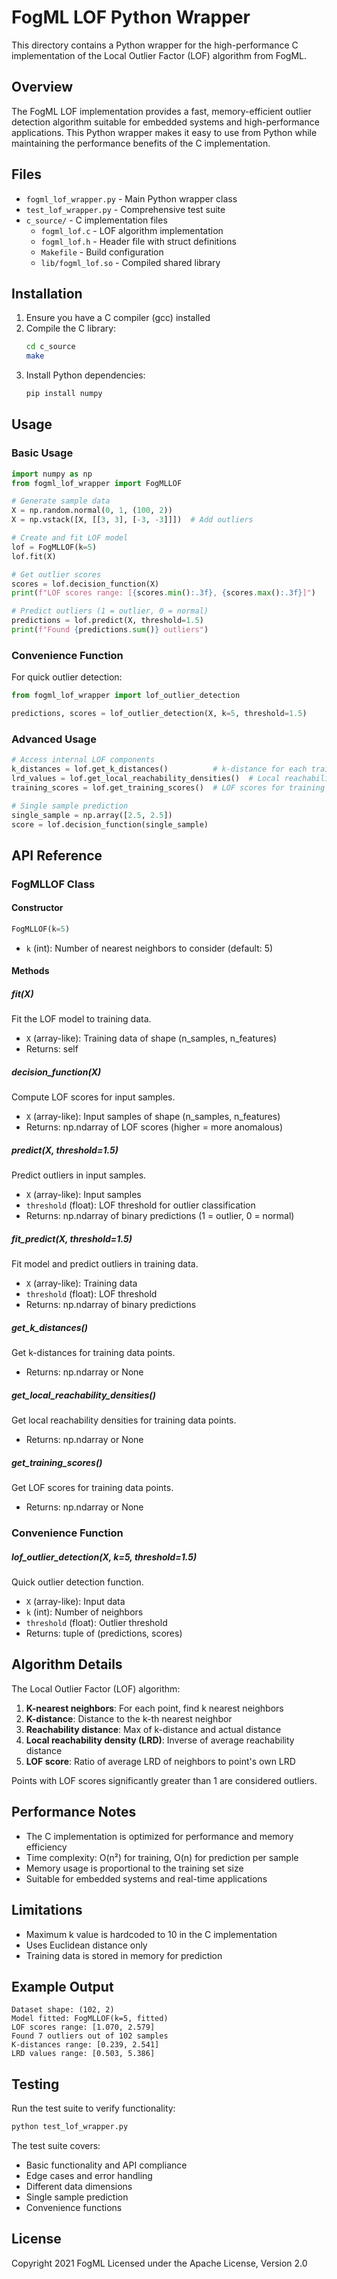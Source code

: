 # FogML LOF Python Wrapper

This directory contains a Python wrapper for the high-performance C implementation of the Local Outlier Factor (LOF) algorithm from FogML.

## Overview

The FogML LOF implementation provides a fast, memory-efficient outlier detection algorithm suitable for embedded systems and high-performance applications. This Python wrapper makes it easy to use from Python while maintaining the performance benefits of the C implementation.

## Files

- `fogml_lof_wrapper.py` - Main Python wrapper class
- `test_lof_wrapper.py` - Comprehensive test suite
- `c_source/` - C implementation files
  - `fogml_lof.c` - LOF algorithm implementation
  - `fogml_lof.h` - Header file with struct definitions
  - `Makefile` - Build configuration
  - `lib/fogml_lof.so` - Compiled shared library

## Installation

1. Ensure you have a C compiler (gcc) installed
2. Compile the C library:
   ```bash
   cd c_source
   make
   ```
3. Install Python dependencies:
   ```bash
   pip install numpy
   ```

## Usage

### Basic Usage

```python
import numpy as np
from fogml_lof_wrapper import FogMLLOF

# Generate sample data
X = np.random.normal(0, 1, (100, 2))
X = np.vstack([X, [[3, 3], [-3, -3]]])  # Add outliers

# Create and fit LOF model
lof = FogMLLOF(k=5)
lof.fit(X)

# Get outlier scores
scores = lof.decision_function(X)
print(f"LOF scores range: [{scores.min():.3f}, {scores.max():.3f}]")

# Predict outliers (1 = outlier, 0 = normal)
predictions = lof.predict(X, threshold=1.5)
print(f"Found {predictions.sum()} outliers")
```

### Convenience Function

For quick outlier detection:

```python
from fogml_lof_wrapper import lof_outlier_detection

predictions, scores = lof_outlier_detection(X, k=5, threshold=1.5)
```

### Advanced Usage

```python
# Access internal LOF components
k_distances = lof.get_k_distances()          # k-distance for each training point
lrd_values = lof.get_local_reachability_densities()  # Local reachability density
training_scores = lof.get_training_scores()  # LOF scores for training data

# Single sample prediction
single_sample = np.array([2.5, 2.5])
score = lof.decision_function(single_sample)
```

## API Reference

### FogMLLOF Class

#### Constructor
```python
FogMLLOF(k=5)
```
- `k` (int): Number of nearest neighbors to consider (default: 5)

#### Methods

##### fit(X)
Fit the LOF model to training data.
- `X` (array-like): Training data of shape (n_samples, n_features)
- Returns: self

##### decision_function(X)
Compute LOF scores for input samples.
- `X` (array-like): Input samples of shape (n_samples, n_features)
- Returns: np.ndarray of LOF scores (higher = more anomalous)

##### predict(X, threshold=1.5)
Predict outliers in input samples.
- `X` (array-like): Input samples
- `threshold` (float): LOF threshold for outlier classification
- Returns: np.ndarray of binary predictions (1 = outlier, 0 = normal)

##### fit_predict(X, threshold=1.5)
Fit model and predict outliers in training data.
- `X` (array-like): Training data
- `threshold` (float): LOF threshold
- Returns: np.ndarray of binary predictions

##### get_k_distances()
Get k-distances for training data points.
- Returns: np.ndarray or None

##### get_local_reachability_densities()
Get local reachability densities for training data points.
- Returns: np.ndarray or None

##### get_training_scores()
Get LOF scores for training data points.
- Returns: np.ndarray or None

### Convenience Function

##### lof_outlier_detection(X, k=5, threshold=1.5)
Quick outlier detection function.
- `X` (array-like): Input data
- `k` (int): Number of neighbors
- `threshold` (float): Outlier threshold
- Returns: tuple of (predictions, scores)

## Algorithm Details

The Local Outlier Factor (LOF) algorithm:

1. **K-nearest neighbors**: For each point, find k nearest neighbors
2. **K-distance**: Distance to the k-th nearest neighbor
3. **Reachability distance**: Max of k-distance and actual distance
4. **Local reachability density (LRD)**: Inverse of average reachability distance
5. **LOF score**: Ratio of average LRD of neighbors to point's own LRD

Points with LOF scores significantly greater than 1 are considered outliers.

## Performance Notes

- The C implementation is optimized for performance and memory efficiency
- Time complexity: O(n²) for training, O(n) for prediction per sample
- Memory usage is proportional to the training set size
- Suitable for embedded systems and real-time applications

## Limitations

- Maximum k value is hardcoded to 10 in the C implementation
- Uses Euclidean distance only
- Training data is stored in memory for prediction

## Example Output

```
Dataset shape: (102, 2)
Model fitted: FogMLLOF(k=5, fitted)
LOF scores range: [1.070, 2.579]
Found 7 outliers out of 102 samples
K-distances range: [0.239, 2.541]  
LRD values range: [0.503, 5.386]
```

## Testing

Run the test suite to verify functionality:

```bash
python test_lof_wrapper.py
```

The test suite covers:
- Basic functionality and API compliance
- Edge cases and error handling
- Different data dimensions
- Single sample prediction
- Convenience functions

## License

Copyright 2021 FogML
Licensed under the Apache License, Version 2.0
